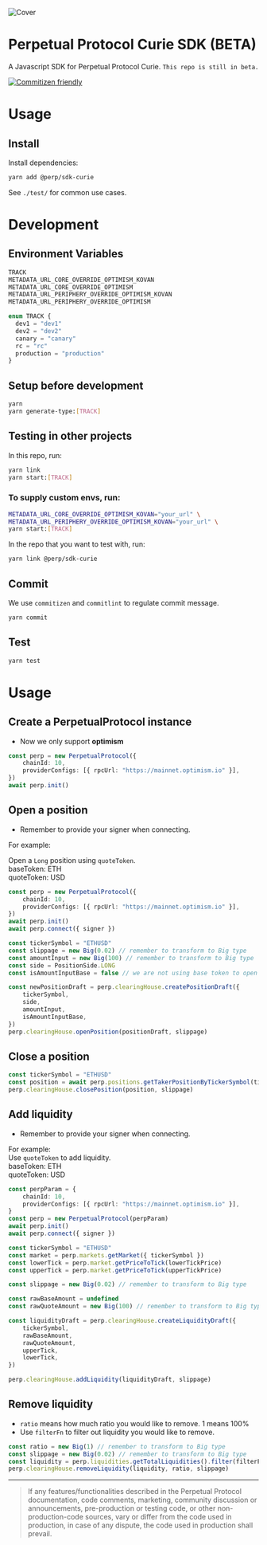 ![Cover](https://user-images.githubusercontent.com/5022617/167766554-055c9785-00ec-4a5a-86ac-a4b3e1a42e76.png)

# Perpetual Protocol Curie SDK (BETA)

A Javascript SDK for Perpetual Protocol Curie.
`This repo is still in beta.`

[![Commitizen friendly](https://img.shields.io/badge/commitizen-friendly-brightgreen.svg)](http://commitizen.github.io/cz-cli/)

# Usage

## Install

Install dependencies:

```bash
yarn add @perp/sdk-curie
```

See `./test/` for common use cases.

# Development

## Environment Variables

```javascript
TRACK
METADATA_URL_CORE_OVERRIDE_OPTIMISM_KOVAN
METADATA_URL_CORE_OVERRIDE_OPTIMISM
METADATA_URL_PERIPHERY_OVERRIDE_OPTIMISM_KOVAN
METADATA_URL_PERIPHERY_OVERRIDE_OPTIMISM

enum TRACK {
  dev1 = "dev1"
  dev2 = "dev2"
  canary = "canary"
  rc = "rc"
  production = "production"
}
```

## Setup before development

```bash
yarn
yarn generate-type:[TRACK]
```

## Testing in other projects

In this repo, run:

```bash
yarn link
yarn start:[TRACK]
```

### To supply custom envs, run:

```bash
METADATA_URL_CORE_OVERRIDE_OPTIMISM_KOVAN="your_url" \
METADATA_URL_PERIPHERY_OVERRIDE_OPTIMISM_KOVAN="your_url" \
yarn start:[TRACK]
```

In the repo that you want to test with, run:

```bash
yarn link @perp/sdk-curie
```

##

## Commit

We use `commitizen` and `commitlint` to regulate commit message.

```bash
yarn commit
```

## Test

```bash
yarn test
```

# Usage

## Create a PerpetualProtocol instance

-   Now we only support **optimism**

```ts
const perp = new PerpetualProtocol({
    chainId: 10,
    providerConfigs: [{ rpcUrl: "https://mainnet.optimism.io" }],
})
await perp.init()
```

## Open a position

-   Remember to provide your signer when connecting.

For example:

Open a `Long` position using `quoteToken`. <br>
baseToken: ETH <br>
quoteToken: USD

```ts
const perp = new PerpetualProtocol({
    chainId: 10,
    providerConfigs: [{ rpcUrl: "https://mainnet.optimism.io" }],
})
await perp.init()
await perp.connect({ signer })
```

```ts
const tickerSymbol = "ETHUSD"
const slippage = new Big(0.02) // remember to transform to Big type
const amountInput = new Big(100) // remember to transform to Big type
const side = PositionSide.LONG
const isAmountInputBase = false // we are not using base token to open a long position here.

const newPositionDraft = perp.clearingHouse.createPositionDraft({
    tickerSymbol,
    side,
    amountInput,
    isAmountInputBase,
})
perp.clearingHouse.openPosition(positionDraft, slippage)
```

## Close a position

```ts
const tickerSymbol = "ETHUSD"
const position = await perp.positions.getTakerPositionByTickerSymbol(tickerSymbol)
perp.clearingHouse.closePosition(position, slippage)
```

## Add liquidity

-   Remember to provide your signer when connecting.

For example:<br />
Use `quoteToken` to add liquidity. <br />
baseToken: ETH <br />
quoteToken: USD

```ts
const perpParam = {
    chainId: 10,
    providerConfigs: [{ rpcUrl: "https://mainnet.optimism.io" }],
}
const perp = new PerpetualProtocol(perpParam)
await perp.init()
await perp.connect({ signer })
```

```ts
const tickerSymbol = "ETHUSD"
const market = perp.markets.getMarket({ tickerSymbol })
const lowerTick = perp.market.getPriceToTick(lowerTickPrice)
const upperTick = perp.market.getPriceToTick(upperTickPrice)

const slippage = new Big(0.02) // remember to transform to Big type

const rawBaseAmount = undefined
const rawQuoteAmount = new Big(100) // remember to transform to Big type

const liquidityDraft = perp.clearingHouse.createLiquidityDraft({
    tickerSymbol,
    rawBaseAmount,
    rawQuoteAmount,
    upperTick,
    lowerTick,
})

perp.clearingHouse.addLiquidity(liquidityDraft, slippage)
```

## Remove liquidity

-   `ratio` means how much ratio you would like to remove. 1 means 100%
-   Use `filterFn` to filter out liquidity you would like to remove.

```ts
const ratio = new Big(1) // remember to transform to Big type
const slippage = new Big(0.02) // remember to transform to Big type
const liquidity = perp.liquidities.getTotalLiquidities().filter(filterFn)
perp.clearingHouse.removeLiquidity(liquidity, ratio, slippage)
```

---

> If any features/functionalities described in the Perpetual Protocol documentation, code comments, marketing, community discussion or announcements, pre-production or testing code, or other non-production-code sources, vary or differ from the code used in production, in case of any dispute, the code used in production shall prevail.
